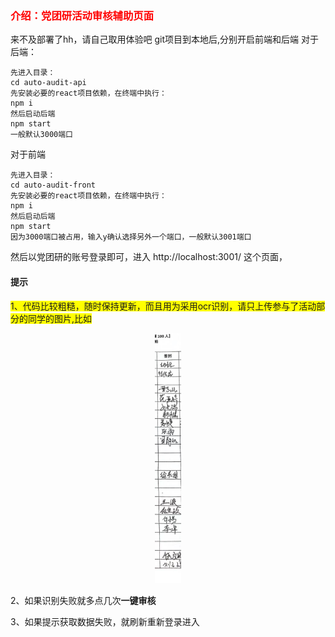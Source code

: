<h3 style="font-family: 'Arial', sans-serif; color: red;">介绍：党团研活动审核辅助页面</h3>

来不及部署了hh，请自己取用体验吧
git项目到本地后,分别开启前端和后端
对于后端：
```shell
先进入目录：
cd auto-audit-api
先安装必要的react项目依赖，在终端中执行：
npm i
然后启动后端
npm start
一般默认3000端口
```
对于前端
```shell
先进入目录：
cd auto-audit-front
先安装必要的react项目依赖，在终端中执行：
npm i
然后启动后端
npm start
因为3000端口被占用，输入y确认选择另外一个端口，一般默认3001端口
```
然后以党团研的账号登录即可，进入 http://localhost:3001/ 这个页面，
#### 提示
<span style="background-color:yellow;">1、代码比较粗糙，随时保持更新，而且用为采用ocr识别，请只上传参与了活动部分的同学的图片,比如</span>
<div>
<center>
<img src='./imgs/979-1.png' style='height:400px;'>
</center>
</div>

2、如果识别失败就多点几次**一键审核**  

3、如果提示获取数据失败，就刷新重新登录进入

